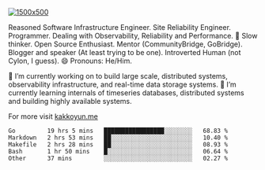 [![1500x500](https://user-images.githubusercontent.com/536449/87228151-7d711200-c39f-11ea-9cd5-a511464c430f.jpeg "Kemal Akkoyun")](https://github.com/kakkoyun)

<!--
**kakkoyun/kakkoyun** is a ✨ _special_ ✨ repository because its `README.md` (this file) appears on your GitHub profile.

Here are some ideas to get you started:

- 🔭 I’m currently working on ...
- 🌱 I’m currently learning ...
- 👯 I’m looking to collaborate on ...
- 🤔 I’m looking for help with ...
- 💬 Ask me about ...
- 📫 How to reach me: ...
- 😄 Pronouns: ...
- ⚡ Fun fact: ...
-->



Reasoned Software Infrastructure Engineer. Site Reliability Engineer. Programmer. Dealing with Observability, Reliability and Performance. 
🤔 Slow thinker. Open Source Enthusiast. Mentor (CommunityBridge, GoBridge). Blogger and speaker (At least trying to be one). 
Introverted Human (not Cylon, I guess). 😄 Pronouns: He/Him. 

🔭 I’m currently working on to build large scale, distributed systems, observability infrastructure, and real-time data storage systems.
🌱 I’m currently learning internals of timeseries databases, distributed systems and building highly available systems.

For more visit [kakkoyun.me](https://kakkoyun.me)

<!--START_SECTION:waka-->
```text
Go         19 hrs 5 mins   █████████████████░░░░░░░░   68.83 % 
Markdown   2 hrs 53 mins   ██░░░░░░░░░░░░░░░░░░░░░░░   10.40 % 
Makefile   2 hrs 28 mins   ██░░░░░░░░░░░░░░░░░░░░░░░   08.93 % 
Bash       1 hr 50 mins    █░░░░░░░░░░░░░░░░░░░░░░░░   06.64 % 
Other      37 mins         ░░░░░░░░░░░░░░░░░░░░░░░░░   02.27 %
```
<!--END_SECTION:waka-->
